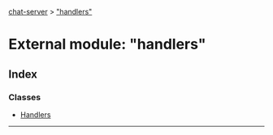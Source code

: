 [chat-server](../README.md) > ["handlers"](../modules/_handlers_.md)

# External module: "handlers"

## Index

### Classes

* [Handlers](../classes/_handlers_.handlers.md)

---

